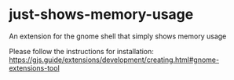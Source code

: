 # just-shows-memory-usage
An extension for the gnome shell that simply shows memory usage

Please follow the instructions for installation: https://gjs.guide/extensions/development/creating.html#gnome-extensions-tool
